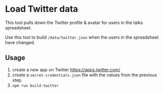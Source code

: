 Load Twitter data
=================

This tool pulls down the Twitter profile & avatar for users in the talks
spreadsheet.

Use this tool to build `/data/twitter.json` when the users in the spreadsheet
have changed.

Usage
-----

1. create a new app on Twitter https://apps.twitter.com/
2. create a `secret-credentials.json` file with the values from the previous step.
3. `npm run build-twitter`
